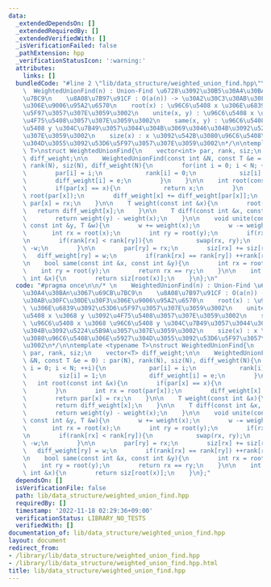 ```yaml
---
data:
  _extendedDependsOn: []
  _extendedRequiredBy: []
  _extendedVerifiedWith: []
  _isVerificationFailed: false
  _pathExtension: hpp
  _verificationStatusIcon: ':warning:'
  attributes:
    links: []
  bundledCode: "#line 2 \"lib/data_structure/weighted_union_find.hpp\"\n\n/* \n  \
    \  WeightedUnionFind(n) : Union-Find \u6728\u3092\u30B5\u30A4\u30BAn\u3067\u69CB\
    \u7BC9\n    \u8A08\u7B97\u91CF : O(a(n)) -> \u30A2\u30C3\u30AB\u30FC\u30DE\u30F3\
    \u306E\u9006\u95A2\u6570\n    root(x) : \u96C6\u5408 x \u306E\u6839\u3092\u53D6\
    \u5F97\u3057\u307E\u3059\u3002\n    unite(x, y) : \u96C6\u5408 x \u3068 y \u3092\
    \u4F75\u5408\u3057\u307E\u3059\u3002\n    same(x, y) : \u96C6\u5408 x \u3068 \u96C6\
    \u5408 y \u304C\u7B49\u3057\u3044\u304B\u3069\u3046\u304B\u3092\u5224\u5B9A\u3057\
    \u307E\u3059\u3002\n    size(x) : x \u3092\u542B\u3080\u96C6\u5408\u306E\u5927\
    \u304D\u3055\u3092\u53D6\u5F97\u3057\u307E\u3059\u3002\n*/\n\ntemplate <typename\
    \ T>\nstruct WeightedUnionFind{\n    vector<int> par, rank, siz;\n    vector<T>\
    \ diff_weight;\n\n    WeightedUnionFind(const int &N, const T &e = 0) : par(N),\
    \ rank(N), siz(N), diff_weight(N){\n        for(int i = 0; i < N; ++i){\n    \
    \        par[i] = i;\n            rank[i] = 0;\n            siz[i] = 1;\n    \
    \        diff_weight[i] = e;\n        }\n    }\n\n    int root(const int &x){\n\
    \        if(par[x] == x){\n            return x;\n        }\n        int rx =\
    \ root(par[x]);\n        diff_weight[x] += diff_weight[par[x]];\n        return\
    \ par[x] = rx;\n    }\n\n    T weight(const int &x){\n        root(x);\n     \
    \   return diff_weight[x];\n    }\n\n    T diff(const int &x, const int &y){\n\
    \        return weight(y) - weight(x);\n    }\n\n    void unite(const int &x,\
    \ const int &y, T &w){\n        w += weight(x);\n        w -= weight(y);\n\n \
    \       int rx = root(x);\n        int ry = root(y);\n        if(rx == ry) return;\n\
    \n        if(rank[rx] < rank[ry]){\n            swap(rx, ry);\n            w =\
    \ -w;\n        }\n\n        par[ry] = rx;\n        siz[rx] += siz[ry];\n     \
    \   diff_weight[ry] = w;\n        if(rank[rx] == rank[ry]) ++rank[rx];\n    }\n\
    \n    bool same(const int &x, const int &y){\n        int rx = root(x);\n    \
    \    int ry = root(y);\n        return rx == ry;\n    }\n\n    int size(const\
    \ int &x){\n        return siz[root(x)];\n    }\n};\n"
  code: "#pragma once\n\n/* \n    WeightedUnionFind(n) : Union-Find \u6728\u3092\u30B5\
    \u30A4\u30BAn\u3067\u69CB\u7BC9\n    \u8A08\u7B97\u91CF : O(a(n)) -> \u30A2\u30C3\
    \u30AB\u30FC\u30DE\u30F3\u306E\u9006\u95A2\u6570\n    root(x) : \u96C6\u5408 x\
    \ \u306E\u6839\u3092\u53D6\u5F97\u3057\u307E\u3059\u3002\n    unite(x, y) : \u96C6\
    \u5408 x \u3068 y \u3092\u4F75\u5408\u3057\u307E\u3059\u3002\n    same(x, y) :\
    \ \u96C6\u5408 x \u3068 \u96C6\u5408 y \u304C\u7B49\u3057\u3044\u304B\u3069\u3046\
    \u304B\u3092\u5224\u5B9A\u3057\u307E\u3059\u3002\n    size(x) : x \u3092\u542B\
    \u3080\u96C6\u5408\u306E\u5927\u304D\u3055\u3092\u53D6\u5F97\u3057\u307E\u3059\
    \u3002\n*/\n\ntemplate <typename T>\nstruct WeightedUnionFind{\n    vector<int>\
    \ par, rank, siz;\n    vector<T> diff_weight;\n\n    WeightedUnionFind(const int\
    \ &N, const T &e = 0) : par(N), rank(N), siz(N), diff_weight(N){\n        for(int\
    \ i = 0; i < N; ++i){\n            par[i] = i;\n            rank[i] = 0;\n   \
    \         siz[i] = 1;\n            diff_weight[i] = e;\n        }\n    }\n\n \
    \   int root(const int &x){\n        if(par[x] == x){\n            return x;\n\
    \        }\n        int rx = root(par[x]);\n        diff_weight[x] += diff_weight[par[x]];\n\
    \        return par[x] = rx;\n    }\n\n    T weight(const int &x){\n        root(x);\n\
    \        return diff_weight[x];\n    }\n\n    T diff(const int &x, const int &y){\n\
    \        return weight(y) - weight(x);\n    }\n\n    void unite(const int &x,\
    \ const int &y, T &w){\n        w += weight(x);\n        w -= weight(y);\n\n \
    \       int rx = root(x);\n        int ry = root(y);\n        if(rx == ry) return;\n\
    \n        if(rank[rx] < rank[ry]){\n            swap(rx, ry);\n            w =\
    \ -w;\n        }\n\n        par[ry] = rx;\n        siz[rx] += siz[ry];\n     \
    \   diff_weight[ry] = w;\n        if(rank[rx] == rank[ry]) ++rank[rx];\n    }\n\
    \n    bool same(const int &x, const int &y){\n        int rx = root(x);\n    \
    \    int ry = root(y);\n        return rx == ry;\n    }\n\n    int size(const\
    \ int &x){\n        return siz[root(x)];\n    }\n};"
  dependsOn: []
  isVerificationFile: false
  path: lib/data_structure/weighted_union_find.hpp
  requiredBy: []
  timestamp: '2022-11-18 02:29:36+09:00'
  verificationStatus: LIBRARY_NO_TESTS
  verifiedWith: []
documentation_of: lib/data_structure/weighted_union_find.hpp
layout: document
redirect_from:
- /library/lib/data_structure/weighted_union_find.hpp
- /library/lib/data_structure/weighted_union_find.hpp.html
title: lib/data_structure/weighted_union_find.hpp
---
```

